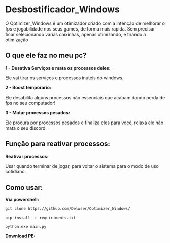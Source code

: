 # Desbostificador_Windows

O Optimizer_Windows é um otimizador criado com a intenção de melhorar o fps e jogabilidade nos seus games, de forma mais rapida.
Sem precisar ficar selecionando varias caixinhas, apenas otimizando, e tirando a otimização

## O que ele faz no meu pc?
 **1 - Desativa Serviços e mata os processos deles:** 
 
   Ele vai tirar os serviços e processos inuteis do windows.

 **2 - Boost temporario:**
 
   Ele desabilita alguns processos não essenciais que acabam dando perda de fps no seu computador!
    
 **3 - Matar processos pesados:**
 
   Ele procura por processos pesados e finaliza eles para você, relaxa ele não mata o seu discord.


## Função para reativar processos:    
 **Reativar processos:**

 Usar quando terminar de jogar, para voltar o sistema para o modo de uso cotidiano.


## Como usar:

**Via powershell:**

    git clone https://github.com/Delwser/Optimizer_Windows/

    pip install -r requiriments.txt

    python.exe main.py



**Download PE:**

